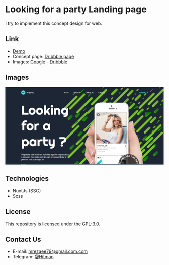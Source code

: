 # Looking for a party Landing page

I try to implement this concept design for web.

## Link

- [Demo](https://hitman00.github.io/looking-for-a-party/)
- Concept page: [Dribbble page](https://dribbble.com/shots/16239180-Event-Party-Web-Design)
- Images: [Google](https://google.com) - [Dribbble](https://dribbble.com/)

## Images

 ![Image](https://github.com/hitman00/looking-for-a-party/blob/master/assets/imgs/party.PNG)

## Technologies

- NuxtJs (SSG)
- Scss

## License

This repository is licensed under the [GPL-3.0](https://opensource.org/licenses/GPL-3.0).

## Contact Us

- E-mail: <mrezaee79@gmail.com.com><br>
- Telegram: [@Hitman](https://telegram.me/hitman0012)
